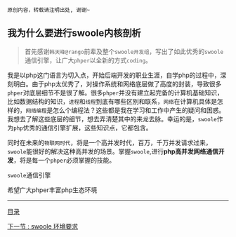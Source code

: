 ```
原创内容，转载请注明出处, 谢谢~
```

## 我为什么要进行swoole内核剖析

> 首先感谢`韩天峰@rango`前辈及整个`swoole开发组`，写出了如此优秀的`swoole`通信引擎，让广大`phper`以全新的方式`coding`。

我是以php这门语言为切入点，开始后端开发的职业生涯，自学php的过程中，深刻明白。由于php太优秀了，对操作系统和网络底层做了高度的封装，导致很多`phper`对底层细节不是很了解。很多`phper`并没有建立起完备的计算机基础知识，比如数据结构的知识，`进程`和`线程`到底有哪些区别和联系，`网络`在计算机具体是怎样的，`网络编程`是怎么个编程法？这些都是我在学习和工作中产生的疑问和困惑。我想去了解这些底层的细节，想去弄清楚其中的来龙去脉。幸运的是，`swoole`作为`php`优秀的通信引擎扩展，这些知识点，它都包含。

同时在未来的`物联网时代`，将是一个高并发时代，百万，千万并发请求过来，`swoole`能很好的解决这种高并发的场景。掌握`swoole`,进行**php高并发网络通信开发**，将是每一个`phper`必须掌握的技能。

`swoole`通信引擎


希望广大phper丰富php生态环境


---

[目录](../README.md)


[下一节 : swoole 环境要求](./01.environment.md)